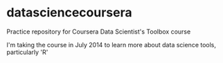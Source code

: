 datasciencecoursera
===================

Practice repository for Coursera Data Scientist's Toolbox course

I'm taking the course in July 2014 to learn more about data science tools, particularly 'R'
